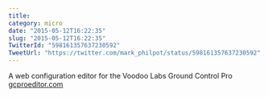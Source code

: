 ```yaml
---
title: 
category: micro
date: "2015-05-12T16:22:35"
slug: "2015-05-12T16:22:35"
TwitterId: "598161357637230592"
TweetUrl: "https://twitter.com/mark_philpot/status/598161357637230592"
---
```


A web configuration editor for the Voodoo Labs Ground Control Pro
[gcproeditor.com](http://gcproeditor.com)
